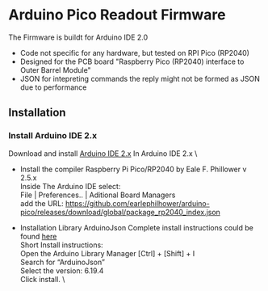 # Arduino Pico Readout Firmware

The Firmware is buildt for Arduino IDE 2.0 
   -  Code not specific for any hardware, but tested on RPI Pico (RP2040)
   -  Designed for the PCB board "Raspberry Pico (RP2040) interface to Outer Barrel Module"
   -  JSON for intepreting commands the reply might not be formed as JSON due to performance
        
## Installation
### Install Arduino IDE 2.x
Download and install  [Arduino IDE 2.x](https://github.com/arduino/arduino-ide)
In Arduino IDE 2.x \ 
-  Install the compiler Raspberry Pi Pico/RP2040 by Eale F. Phillower v 2.5.x \
      Inside The Arduino IDE select: \
         File | Preferences.. | Aditional Board Managers \
        add the URL: https://github.com/earlephilhower/arduino-pico/releases/download/global/package_rp2040_index.json
 
 
- Installation Library ArduinoJson
     Complete install instructions could be found [here](https://arduinojson.org/v6/doc/installation/) \
     Short Install instructions: \
       Open the Arduino Library Manager  [Ctrl] + [Shift] + I \
       Search for “ArduinoJson” \
       Select the version: 6.19.4   \
       Click install. \
 
